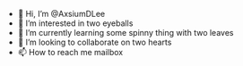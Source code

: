- 👋 Hi, I’m @AxsiumDLee
- 👀 I’m interested in two eyeballs
- 🌱 I’m currently learning some spinny thing with two leaves
- 💞️ I’m looking to collaborate on two hearts
- 📫 How to reach me mailbox

<!---
AxsiumDLee/AxsiumDLee is a ✨ special ✨ repository because its `README.md` (this file) appears on your GitHub profile.
You can click the Preview link to take a look at your changes.
--->
